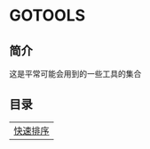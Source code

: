 # GOTOOLS
## 简介
这是平常可能会用到的一些工具的集合
## 目录
<table>
  <tr>
    <td><a href="sort">快速排序</a></td>
  </tr>
</table>
